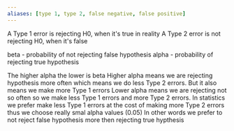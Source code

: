 ```yaml
---
aliases: [type 1, type 2, false negative, false positive]
---
```

A Type 1 error is rejecting H0, when it's true in reality
A Type 2 error is not rejecting H0, when it's false

beta - probability of not rejecting false hypothesis
alpha - probability of rejecting true hypothesis

The higher alpha the lower is beta
Higher alpha means we are rejecting hypothesis more often which means we do less Type 2 errors. But it also means we make more Type 1 errors
Lower alpha means we are rejecting not so often so we make less Type 1 errors and more Type 2 errors.
In statistics we prefer make less Type 1 errors at the cost of making more Type 2 errors thus we choose really smal alpha values (0.05)
In other words we prefer to not reject false hypothesis more then rejecting true hypthesis